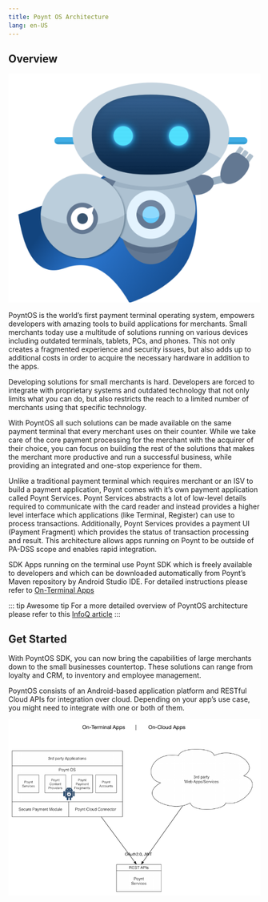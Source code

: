 ```yaml
---
title: Poynt OS Architecture
lang: en-US
---
```


## Overview

![Poynt Logo](./assets/poynt-logo.png)

PoyntOS is the world’s first payment terminal operating system, empowers developers with amazing tools to build applications for merchants. Small merchants today use a multitude of solutions running on various devices including outdated terminals, tablets, PCs, and phones. This not only creates a fragmented experience and security issues, but also adds up to additional costs in order to acquire the necessary hardware in addition to the apps.

Developing solutions for small merchants is hard. Developers are forced to integrate with proprietary systems and outdated technology that not only limits what you can do, but also restricts the reach to a limited number of merchants using that specific technology.

With PoyntOS all such solutions can be made available on the same payment terminal that every merchant uses on their counter. While we take care of the core payment processing for the merchant with the acquirer of their choice, you can focus on building the rest of the solutions that makes the merchant more productive and run a successful business, while providing an integrated and one-stop experience for them.

Unlike a traditional payment terminal which requires merchant or an ISV to build a payment application, Poynt comes with it’s own payment application called Poynt Services. Poynt Services abstracts a lot of low-level details required to communicate with the card reader and instead provides a higher level interface which applications (like Terminal, Register) can use to process transactions. Additionally, Poynt Services provides a payment UI (Payment Fragment) which provides the status of transaction processing and result. This architecture allows apps running on Poynt to be outside of PA-DSS scope and enables rapid integration.

SDK Apps running on the terminal use Poynt SDK which is freely available to developers and which can be downloaded automatically from Poynt’s Maven repository by Android Studio IDE. For detailed instructions please refer to [On-Terminal Apps](/guides/posapp)

::: tip Awesome tip
For a more detailed overview of PoyntOS architecture please refer to this [InfoQ article](http://bit.ly/2mC53vg)
:::


## Get Started

With PoyntOS SDK, you can now bring the capabilities of large merchants down to the small businesses countertop. These solutions can range from loyalty and CRM, to inventory and employee management.

PoyntOS consists of an Android-based application platform and RESTful Cloud APIs for integration over cloud. Depending on your app’s use case, you might need to integrate with one or both of them.

![Poynt OS Architecture](./assets/poyntOS-cloud.png)
